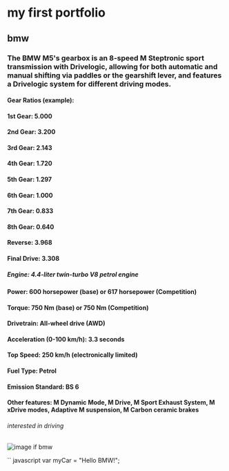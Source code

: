# my first portfolio
## bmw
### The BMW M5's gearbox is an 8-speed M Steptronic sport transmission with Drivelogic, allowing for both automatic and manual shifting via paddles or the gearshift lever, and features a Drivelogic system for different driving modes. 
#### Gear Ratios (example):
#### 1st Gear: 5.000
#### 2nd Gear: 3.200
#### 3rd Gear: 2.143
#### 4th Gear: 1.720
#### 5th Gear: 1.297
#### 6th Gear: 1.000
#### 7th Gear: 0.833
#### 8th Gear: 0.640
#### Reverse: 3.968
#### Final Drive: 3.308 
##### Engine: 4.4-liter twin-turbo V8 petrol engine
#### Power: 600 horsepower (base) or 617 horsepower (Competition)
#### Torque: 750 Nm (base) or 750 Nm (Competition)
#### Drivetrain: All-wheel drive (AWD)
#### Acceleration (0-100 km/h): 3.3 seconds
#### Top Speed: 250 km/h (electronically limited)
#### Fuel Type: Petrol
#### Emission Standard: BS 6
#### Other features: M Dynamic Mode, M Drive, M Sport Exhaust System, M xDrive modes, Adaptive M suspension, M Carbon ceramic brakes 
###### interested in driving 
![image if bmw](https://img.autocarindia.com/ExtraImages/20240425024456_BMW_i5_M60_xDrive_launched_rear.jpg?w=700&c=1)

`` javascript
var myCar = "Hello  BMW!";
```
